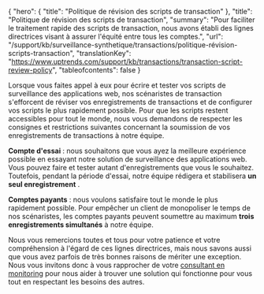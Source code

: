 {
"hero": {
"title": "Politique de révision des scripts de transaction"
},
"title": "Politique de révision des scripts de transaction",
"summary": "Pour faciliter le traitement rapide des scripts de transaction, nous avons établi des lignes directrices visant à assurer l'équité entre tous les comptes.",
"url": "/support/kb/surveillance-synthetique/transactions/politique-révision-scripts-transaction",
"translationKey": "https://www.uptrends.com/support/kb/transactions/transaction-script-review-policy",
"tableofcontents": false
}

Lorsque vous faites appel à eux pour écrire et tester vos scripts de surveillance des applications web, nos scénaristes de transaction s'efforcent de réviser vos enregistrements de transactions et de configurer vos scripts le plus rapidement possible. Pour que les scripts restent accessibles pour tout le monde, nous vous demandons de respecter les consignes et restrictions suivantes concernant la soumission de vos enregistrements de transactions à notre équipe.

**Compte d'essai** : nous souhaitons que vous ayez la meilleure expérience possible en essayant notre solution de surveillance des applications web. Vous pouvez faire et tester autant d'enregistrements que vous le souhaitez. Toutefois, pendant la période d'essai, notre équipe rédigera et stabilisera **un seul enregistrement** .

**Comptes payants** : nous voulons satisfaire tout le monde le plus rapidement possible. Pour empêcher un client de monopoliser le temps de nos scénaristes, les comptes payants peuvent soumettre au maximum **trois enregistrements simultanés** à notre équipe.

Nous vous remercions toutes et tous pour votre patience et votre compréhension à l'égard de ces lignes directrices, mais nous savons aussi que vous avez parfois de très bonnes raisons de mériter une exception. Nous vous invitons donc à vous rapprocher de votre [consultant en monitoring](/contact) pour nous aider à trouver une solution qui fonctionne pour vous tout en respectant les besoins des autres.
